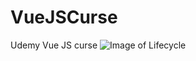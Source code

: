 # VueJSCurse
Udemy Vue JS curse
![Image of Lifecycle](https://github.com/Vamosz/VueJSCurse/blob/VueInstanceAndRef/blob/image.png)
